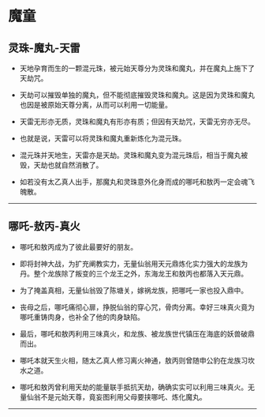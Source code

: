 # 魔童
## 灵珠-魔丸-天雷
- 天地孕育而生的一颗混元珠，被元始天尊分为灵珠和魔丸，并在魔丸上施下了天劫咒。

- 天劫可以摧毁单独的魔丸，但不能彻底摧毁灵珠和魔丸。这是因为灵珠和魔丸也因是被原始天尊分离，从而可以利用一切能量。
- 天雷无形亦无质，灵珠和魔丸有形亦有质；但因有天劫咒，天雷无穷亦无尽。
- 也就是说，天雷可以将灵珠和魔丸重新炼化为混元珠。
- 混元珠并天地生，天雷亦是天劫。灵珠和魔丸变为混元珠后，相当于魔丸被毁，天劫也就自然消散了。
- 如若没有太乙真人出手，那魔丸和灵珠意外化身而成的哪吒和敖丙一定会魂飞魄散。

---
## 哪吒-敖丙-真火
- 哪吒和敖丙成为了彼此最要好的朋友。
- 即将封神大战，为扩充阐教实力，无量仙翁用天元鼎炼化实力强大的龙族为丹。整个龙族除了叛变的三个龙王之外，东海龙王和敖丙也都落入天元鼎。
- 为了掩盖真相，无量仙翁毁了陈塘关，嫁祸龙族，把哪吒一家也投入鼎中。
- 丧母之后，哪吒痛彻心扉，挣脱仙翁的穿心咒，骨肉分离。幸好三味真火竟为哪吒重铸肉身，也补全了他的肉身缺陷。
- 最后，哪吒和敖丙利用三味真火，和龙族、被龙族世代镇压在海底的妖兽破鼎而出。

- 哪吒本就天生火相，随太乙真人修习离火神通，敖丙则曾随申公豹在龙族习坎水之道。
- 哪吒和敖丙曾利用天劫的能量联手抵抗天劫，确确实实可以利用三味真火。无量仙翁不是元始天尊，竟妄图利用父母要挟哪吒、炼化魔丸。

---
